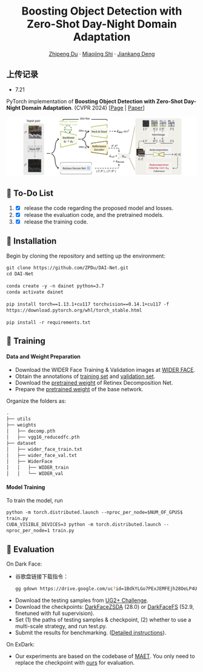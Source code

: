 <p align="center">
  <h1 align="center">Boosting Object Detection with Zero-Shot Day-Night Domain Adaptation
</h1>
  <p align="center">
    <a href="https://zpdu.github.io/">Zhipeng Du</a>
    ·
    <a href="https://sites.google.com/site/miaojingshi/home">Miaojing Shi</a>
    ·
    <a href="https://jiankangdeng.github.io/">Jiankang Deng</a>
  </p>
  
## 上传记录
- 7.21

PyTorch implementation of **Boosting Object Detection with Zero-Shot Day-Night Domain Adaptation**. (CVPR 2024) [[Page](https://zpdu.github.io/DAINet_page/) | [Paper](https://arxiv.org/abs/2312.01220)]

![overview](./assets/overview.png)



## 🔨 To-Do List

1. - [x] release the code regarding the proposed model and losses.
3. - [x] release the evaluation code, and the pretrained models.

3. - [x] release the training code.

## :rocket: Installation

Begin by cloning the repository and setting up the environment:

```
git clone https://github.com/ZPDu/DAI-Net.git
cd DAI-Net

conda create -y -n dainet python=3.7
conda activate dainet

pip install torch==1.13.1+cu117 torchvision==0.14.1+cu117 -f https://download.pytorch.org/whl/torch_stable.html

pip install -r requirements.txt
```

## :notebook_with_decorative_cover: Training

#### Data and Weight Preparation

- Download the WIDER Face Training & Validation images at [WIDER FACE](http://shuoyang1213.me/WIDERFACE/).
- Obtain the annotations of [training set](https://github.com/daooshee/HLA-Face-Code/blob/main/train_code/dataset/wider_face_train.txt) and [validation set](https://github.com/daooshee/HLA-Face-Code/blob/main/train_code/dataset/wider_face_val.txt).
- Download the [pretrained weight](https://drive.google.com/file/d/1MaRK-VZmjBvkm79E1G77vFccb_9GWrfG/view?usp=drive_link) of Retinex Decomposition Net.
- Prepare the [pretrained weight](https://drive.google.com/file/d/1whV71K42YYduOPjTTljBL8CB-Qs4Np6U/view?usp=drive_link) of the base network.

Organize the folders as:

```
.
├── utils
├── weights
│   ├── decomp.pth
│   ├── vgg16_reducedfc.pth
├── dataset
│   ├── wider_face_train.txt
│   ├── wider_face_val.txt
│   ├── WiderFace
│   │   ├── WIDER_train
│   │   └── WIDER_val
```

#### Model Training

To train the model, run

```
python -m torch.distributed.launch --nproc_per_node=$NUM_OF_GPUS$ train.py
CUDA_VISIBLE_DEVICES=3 python -m torch.distributed.launch --nproc_per_node=1 train.py

```

## :notebook: Evaluation​

On Dark Face:

- 谷歌盘链接下载指令：
  ```bash
  gg gdown https://drive.google.com/uc?id=1BdkYLGo7PExJEMFEjh28OeLP4U1Zyx30 (DarkFaceZSDA.pth)
  ```
- Download the testing samples from [UG2+ Challenge](https://codalab.lisn.upsaclay.fr/competitions/8494?secret_key=cae604ef-4bd6-4b3d-88d9-2df85f91ea1c).
- Download the checkpoints: [DarkFaceZSDA](https://drive.google.com/file/d/1BdkYLGo7PExJEMFEjh28OeLP4U1Zyx30/view?usp=drive_link) (28.0) or [DarkFaceFS](https://drive.google.com/file/d/1ykiyAaZPl-mQDg_lAclDktAJVi-WqQaC/view?usp=drive_link) (52.9, finetuned with full supervision).
- Set (1) the paths of testing samples & checkpoint, (2) whether to use a multi-scale strategy, and run test.py.
- Submit the results for benchmarking. ([Detailed instructions](https://codalab.lisn.upsaclay.fr/competitions/8494?secret_key=cae604ef-4bd6-4b3d-88d9-2df85f91ea1c)).

On ExDark:

- Our experiments are based on the codebase of [MAET](https://github.com/cuiziteng/ICCV_MAET). You only need to replace the checkpoint with [ours](https://drive.google.com/file/d/1g74-aRdQP0kkUe4OXnRZCHKqNgQILA6r/view?usp=drive_link) for evaluation.
